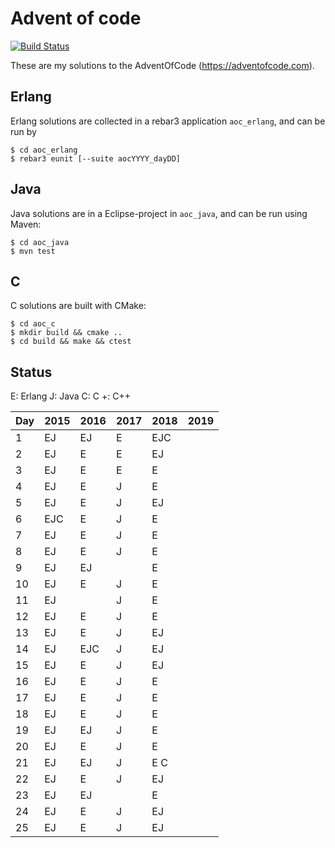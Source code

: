 # Advent of code

[![Build Status](https://travis-ci.org/jesperes/adventofcode.svg?branch=master)](https://travis-ci.org/jesperes/adventofcode)

These are my solutions to the AdventOfCode (https://adventofcode.com).

## Erlang

Erlang solutions are collected in a rebar3 application `aoc_erlang`, and
can be run by

```
$ cd aoc_erlang
$ rebar3 eunit [--suite aocYYYY_dayDD]
```

## Java

Java solutions are in a Eclipse-project in `aoc_java`, and can be run using Maven:

```
$ cd aoc_java
$ mvn test
```

## C

C solutions are built with CMake:

```
$ cd aoc_c
$ mkdir build && cmake ..
$ cd build && make && ctest
```

## Status

E:   Erlang
J:   Java
C:   C
+:   C++

Day  | 2015 | 2016 | 2017 | 2018 | 2019
-----|------|------|------|------|------
1    | EJ   | EJ   | E    | EJC  |
2    | EJ   | E    | E    | EJ   |
3    | EJ   | E    | E    | E    |
4    | EJ   | E    |  J   | E    |
5    | EJ   | E    |  J   | EJ   |
6    | EJC  | E    |  J   | E    |
7    | EJ   | E    |  J   | E    |
8    | EJ   | E    |  J   | E    |
9    | EJ   | EJ   |      | E    |
10   | EJ   | E    |  J   | E    |
11   | EJ   |      |  J   | E    |
12   | EJ   | E    |  J   | E    |
13   | EJ   | E    |  J   | EJ   |
14   | EJ   | EJC  |  J   | EJ   |
15   | EJ   | E    |  J   | EJ   |
16   | EJ   | E    |  J   | E    |
17   | EJ   | E    |  J   | E    |
18   | EJ   | E    |  J   | E    |
19   | EJ   | EJ   |  J   | E    |
20   | EJ   | E    |  J   | E    |
21   | EJ   | EJ   |  J   | E C  |
22   | EJ   | E    |  J   | EJ   |
23   | EJ   | EJ   |      | E    |
24   | EJ   | E    |  J   | EJ   |
25   | EJ   | E    |  J   | EJ   |
